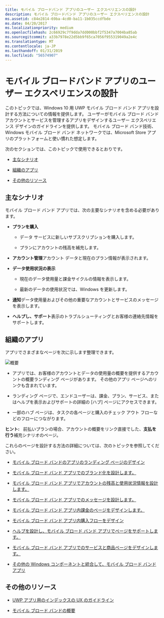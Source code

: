 ```yaml
---
title: モバイル ブロードバンド アプリのユーザー エクスペリエンスの設計
description: モバイル ブロードバンド アプリのユーザー エクスペリエンスの設計
ms.assetid: c84e2814-69ba-4cd0-ba11-1b035ccdfbde
ms.date: 04/20/2017
ms.localizationpriority: medium
ms.openlocfilehash: 2c66929c7f9dda7dd000bbf2f5347a7004ba85ab
ms.sourcegitcommit: a33b7978e22d5bb9f65ca7056f955319049a2e4c
ms.translationtype: MT
ms.contentlocale: ja-JP
ms.lasthandoff: 01/31/2019
ms.locfileid: "56574907"
---
```

# <a name="designing-the-user-experience-of-a-mobile-broadband-app"></a>モバイル ブロードバンド アプリのユーザー エクスペリエンスの設計


このトピックでは、Windows 10 用 UWP モバイル ブロード バンド アプリを設計する方法についての情報を提供します。 ユーザーがモバイル ブロード バンド アカウントとサービスを管理するアプリをデザインするユーザー エクスペリエンス デザインのガイドラインを提供します。 モバイル ブロード バンド技術、Windows モバイル ブロード バンド ネットワークでは、Microsoft Store アプリのプラットフォームと使い慣れた想定します。

次のセクションでは、このトピックで使用できるとおりです。

-   [主なシナリオ](#keyui)

-   [組織のアプリ](#apporg)

-   [その他のリソース](#resources)

## <a name="span-idkeyuispanspan-idkeyuispankey-scenarios"></a><span id="keyui"></span><span id="KEYUI"></span>主なシナリオ


モバイル ブロード バンド アプリでは、次の主要なシナリオを含める必要があります。

-   **プランを購入**

    -   データ サービスに新しいサブスクリプションを購入します。

    -   プランにアカウントの残高を補充します。

-   **アカウント管理**アカウント データと現在のプラン情報が表示されます。

-   **データ使用状況の表示**

    -   現在のデータ使用量と課金サイクルの情報を表示します。

    -   最新のデータの使用状況では、Windows を更新します。

-   **通知**データ使用量およびその他の重要なアカウントとサービスのメッセージを表示します。

-   **ヘルプし、サポート**表示のトラブルシューティングとお客様の連絡先情報をサポートします。

## <a name="span-idapporgspanspan-idapporgspanapp-organization"></a><span id="apporg"></span><span id="APPORG"></span>組織のアプリ


アプリでさまざまなページを次に示します整理できます。

![概要](images/mb-fig1-overview-uwp-device-app.png)

-   アプリでは、お客様のアカウントとデータの使用量の概要を提供するアカウントの概要ランディング ページがあります。 その他のアプリ ページへのリンクも含まれています。

-   ランディング ページで、エンドユーザーは、課金、プラン、サービス、またはヘルプを表示およびサポートの詳細の [ハブ] ページにアクセスできます。

-   一部のハブ ページは、タスクの各ページと購入のチェック アウト フローなどのフローにつながります。

**ヒント:**   前払いプランの場合、アカウントの概要をリンク直接でした、**支払を行う**補充シナリオのページ。

 

これらのページを設計する方法の詳細については、次のトピックを参照してください。

-   [モバイル ブロード バンドのアプリのランディング ページのデザイン](design-the-landing-page-of-a-mobile-broadband-app.md)

-   [モバイル ブロード バンド アプリでのブランド化を設計します。](design-branding-in-a-mobile-broadband-app.md)

-   [モバイル ブロード バンド アプリでアカウントの残高と使用状況情報を設計します。](design-account-balance-and-usage-info-in-a-mobile-broadband-app.md)

-   [モバイル ブロード バンド アプリでのメッセージを設計します。](design-messages-in-a-mobile-broadband-app.md)

-   [モバイル ブロード バンド アプリ内課金のページをデザインします。](design-billing-pages-in-a-mobile-broadband-app.md)

-   [モバイル ブロード バンド アプリ内購入フローをデザイン](design-purchase-flows-in-a-mobile-broadband-app.md)

-   [ヘルプを設計し、モバイル ブロード バンド アプリでページをサポートします。](design-help-and-support-pages-in-a-mobile-broadband-app.md)

-   [モバイル ブロード バンド アプリでのサービスと商品ページをデザインします。](design-services-and-goods-pages-in-a-mobile-broadband-app.md)

-   [その他の Windows コンポーネントと統合して、モバイル ブロード バンド アプリ](integrate-a-mobile-broadband-app-with-other-windows-components.md)

## <a name="span-idresourcesspanspan-idresourcesspanadditional-resources"></a><span id="resources"></span><span id="RESOURCES"></span>その他のリソース


-   [UWP アプリ用のインデックスの UX のガイドライン](https://msdn.microsoft.com/library/windows/apps/hh465424)

-   [モバイル ブロード バンドの概要](overview-of-mobile-broadband.md)

 

 





